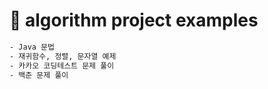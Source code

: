 # 💬 algorithm project examples

```bash
- Java 문법
- 재귀함수, 정렬, 문자열 예제
- 카카오 코딩테스트 문제 풀이
- 백준 문제 풀이
``` 
